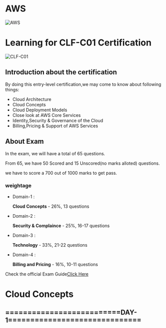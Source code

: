 # AWS
![AWS](https://d1.awsstatic.com/logos/aws-logo-lockups/poweredbyaws/PB_AWS_logo_RGB_REV_SQ.8c88ac215fe4e441dc42865dd6962ed4f444a90d.png)
# Learning for CLF-C01 Certification
![CLF-C01](https://d1.awsstatic.com/training-and-certification/certification-badges/AWS-Certified-Cloud-Practitioner_badge.634f8a21af2e0e956ed8905a72366146ba22b74c.png)
## Introduction about the certification
 By doing this entry-level certification,we may come to know about following things:
 * Cloud Architecture
 * Cloud Concepts
 * Cloud Deployment Models
 * Close look at AWS Core Services
 * Identity,Security & Governance of the Cloud
 * Billing,Pricing & Support of AWS Services
## About Exam
In the exam, we will have a total of 65 questions.  

From 65, we have 50 Scored and 15 Unscored(no marks alloted) questions.  

we have to score a 700 out of 1000 marks to get pass.  

### weightage
* Domain-1 :    

    **Cloud Concepts**         -  26%, 13 questions

* Domain-2 :  
  
    **Security & Complaince**  -  25%, 16-17 questions

* Domain-3 :  
 
    **Technology**             -  33%, 21-22 questions

* Domain-4 :  

    **Billing and Pricing**     - 16%, 10-11 questions 

Check the official Exam Guide[Click Here](https://d1.awsstatic.com/training-and-certification/docs-cloud-practitioner/AWS-Certified-Cloud-Practitioner_Exam-Guide.pdf)
# Cloud Concepts
## ==========================DAY-1==============================

